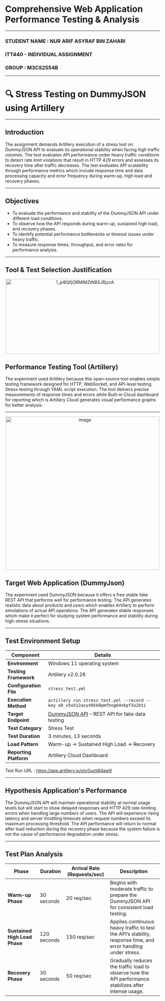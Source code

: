# Comprehensive Web Application Performance Testing & Analysis
---

### STUDENT NAME : NUR ARIF ASYRAF BIN ZAHARI
### ITT440 - INDIVIDUAL ASSIGNMENT
### GROUP : M3CS2554B
---

# 🔍 Stress Testing on DummyJSON using Artillery
---

## Introduction

The assignment demands Artillery execution of a stress test on DummyJSON API to evaluate its operational stability when facing high traffic volumes. The test evaluates API performance under heavy traffic conditions to detect rate limit violations that result in HTTP 429 errors and assesses its recovery time after traffic decreases. The test evaluates API scalability through performance metrics which include response time and data processing capacity and error frequency during warm-up, high load and recovery phases.

---

## Objectives

- To evaluate the performance and stability of the DummyJSON API under different load conditions.
- To observe how the API responds during warm-up, sustained high load, and recovery phases.
- To identify potential performance bottlenecks or timeout issues under heavy traffic.
- To measure response times, throughput, and error rates for performance analysis.

---

## Tool & Test Selection Justification

<p align="center">
<img width="500" height="243" alt="1_p4IQfjORMIMZtN8SJRjzcA" src="https://github.com/user-attachments/assets/9bcc62c7-bf15-4428-a6d8-d43b25c77ad2" />    

## Performance Testing Tool (Artillery)

The experiment used Artillery because this open-source tool enables simple testing framework designed for HTTP, WebSocket, and API-level testing. Stress testing through YAML script execution. The tool delivers precise measurements of response times and errors while Built-in Cloud dashboard for reporting which is Artillery Cloud generates visual performance graphs for better analysis.

---

<p align="center">
<img width="500" height="497" alt="image" src="https://github.com/user-attachments/assets/51d8c870-99b9-4708-ba60-9dffb25ca339" />

## Target Web Application (DummyJson)

The experiment used DummyJSON because it offers a free stable fake REST API that performs well for performance testing. The API generates realistic data about products and users which enables Artillery to perform simulations of actual API operations. The API generates stable responses which make it perfect for studying system performance and stability during high-stress situations.

---

## Test Environment Setup

| **Component**          | **Details**                                                                        |
| ---------------------- | ---------------------------------------------------------------------------------- |
| **Environment**        | Windows 11 operating system                                                        |
| **Testing Framework**  | Artillery v2.0.26                                                                   |
| **Configuration File** | `stress_test.yml`                                                                  |
| **Execution Method**   | `artillery run stress_test.yml --record --key a9_x5xh12axy495k0pmfhng64nkpf3u2kti` |
| **Target Endpoint**    | [DummyJSON API](https://dummyjson.com) – REST API for fake data testing            |
| **Test Category**      | Stress Test                                                                        |
| **Test Duration**      | 3 minutes, 13 seconds                                                               |
| **Load Pattern**       | Warm-up → Sustained High Load → Recovery                                           |
| **Reporting Platform** | Artillery Cloud Dashboard                                                          |

Test Run URL : https://app.artillery.io/otv0ucti84aw9

---

## Hypothesis Application's Performance

The DummyJSON API will maintain operational stability at normal usage levels but will start to show delayed responses and HTTP 429 rate-limiting errors when handling large numbers of users. The API will experience rising latency and server throttling timeouts when request numbers exceed its maximum processing threshold. The API performance will return to normal after load reduction during the recovery phase because the system failure is not the cause of performance degradation under stress.

---

## Test Plan Analysis

| **Phase**                     | **Duration** | **Arrival Rate (Requests/sec)** | **Description**                                                                                               |
| ----------------------------- | ------------ | ------------------------------- | ------------------------------------------------------------------------------------------------------------- |
| **Warm-up Phase**             | 30 seconds   | 20 req/sec                      | Begins with moderate traffic to prepare the DummyJSON API for consistent load testing.                        |
| **Sustained High Load Phase** | 120 seconds  | 150 req/sec                     | Applies continuous heavy traffic to test the API’s stability, response time, and error handling under stress. |
| **Recovery Phase**            | 30 seconds   | 50 req/sec                      | Gradually reduces the traffic load to observe how the API performance stabilizes after intense usage.         |

